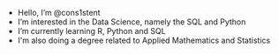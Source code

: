 - Hello, I’m @cons1stent
- I’m interested in the Data Science, namely the SQL and Python
- I’m currently learning R, Python and SQL
- I'm also doing a degree related to Applied Mathematics and Statistics

<!---
cons1stent/cons1stent is a ✨ special ✨ repository because its `README.md` (this file) appears on your GitHub profile.
You can click the Preview link to take a look at your changes.
--->
